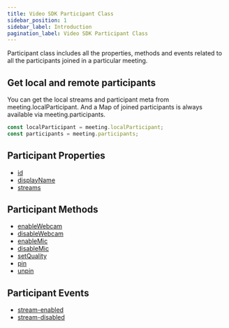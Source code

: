 ```yaml
---
title: Video SDK Participant Class
sidebar_position: 1
sidebar_label: Introduction
pagination_label: Video SDK Participant Class
---
```


Participant class includes all the properties, methods and events related to all the participants joined in a particular meeting.

## Get local and remote participants

You can get the local streams and participant meta from meeting.localParticipant. And a Map of joined participants is always available via meeting.participants.

```js title="Javascript"
const localParticipant = meeting.localParticipant;
const participants = meeting.participants;
```

## Participant Properties

- [id](./)
- [displayName](./)
- [streams](./)

## Participant Methods

- [enableWebcam](./)
- [disableWebcam](./)
- [enableMic](./)
- [disableMic](./)
- [setQuality](./)
- [pin](./)
- [unpin](./)

## Participant Events

- [stream-enabled](./)
- [stream-disabled](./)
